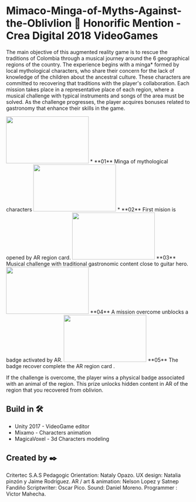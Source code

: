 # Mimaco-Minga-of-Myths-Against-the-Oblivlion  🥇 Honorific Mention - Crea Digital 2018 VideoGames

The main objective of this augmented reality game is to rescue the traditions of Colombia through a musical journey around the 6 geographical regions of the country. The experience begins with a minga* formed by local mythological characters, who share their concern for the lack of knowledge of the children about the ancestral culture. These characters are committed to recovering that traditions with the player's collaboration. Each mission takes place in a representative place of each region, where a musical challenge with typical instruments and songs of the area must be solved. As the challenge progresses, the player acquires bonuses related to gastronomy that enhance their skills in the game.

<image src="https://media.githubusercontent.com/media/vicjomaa/Mimaco-Minga-of-Myths-Against-the-Oblivion/master/images/mim1.png" height="128" width="225">
* **01**  Minga of mythological characters
<image src="https://media.githubusercontent.com/media/vicjomaa/Mimaco-Minga-of-Myths-Against-the-Oblivion/master/images/mim2.png" height="128" width="225">
* **02**  First mision is opened by AR region card.
<image src="https://media.githubusercontent.com/media/vicjomaa/Mimaco-Minga-of-Myths-Against-the-Oblivion/master/images/mim3.png"height="128" width="225" >
  **03**  Musical challenge with traditional gastronomic content close to guitar hero.
<image src="https://media.githubusercontent.com/media/vicjomaa/Mimaco-Minga-of-Myths-Against-the-Oblivion/master/images/mim4.png" height="128" width="225">
  **04**  A mission overcome unblocks a badge activated by AR.
<image src="https://media.githubusercontent.com/media/vicjomaa/Mimaco-Minga-of-Myths-Against-the-Oblivion/master/images/mim5.png" height="128" width="225">
  **05**  The badge recover complete the AR region card .

If the challenge is overcome, the player wins a physical badge associated with an animal of the  region. This prize unlocks hidden content in AR of
the region that you recovered from oblivion.

## Build in 🛠️
* Unity 2017  - VideoGame editor
* Mixamo - Characters animation
* MagicaVoxel - 3d Characters modeling



## Created by ✒️
Critertec S.A.S
Pedagogic Orientation: Nataly Opazo.
UX design: Natalia pinzón y Jaime Rodríguez.
AR / art & animation: Nelson Lopez y Satnep Fandiño
Scriptwriter: Oscar Pico.
Sound: Daniel Moreno.
Programmer : Victor Mahecha.

